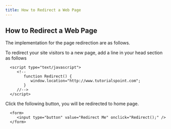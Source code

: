 ```yaml
---
title: How to Redirect a Web Page
---
```

## How to Redirect a Web Page

The implementation for the page redirection are as follows.

To redirect your site visitors to a new page, add a line in your head section as follows 
 
<html>
   <head>
      
      <script type="text/javascript">
         <!--
            function Redirect() {
               window.location="http://www.tutorialspoint.com";
            }
         //-->
      </script>
      
   </head>
   
   <body>
      <p>Click the following button, you will be redirected to home page.</p>
      
      <form>
         <input type="button" value="Redirect Me" onclick="Redirect();" />
      </form>
      
   </body>
</html>
